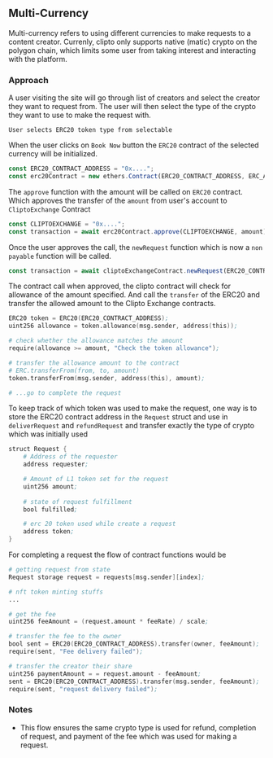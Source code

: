 ## Multi-Currency
Multi-currency refers to using different currencies to make requests to a content creator.
Currenly, clipto only supports native (matic) crypto on the polygon chain, which limits 
some user from taking interest and interacting with the platform.

### Approach
A user visiting the site will go through list of creators and select the creator they want 
to request from. The user will then select the type of the crypto they want to use to make
the request with. 


`User selects ERC20 token type from selectable`


When the user clicks on `Book Now` button the `ERC20` contract of the 
selected currency will be initialized.

```js
const ERC20_CONTRACT_ADDRESS = "0x....";
const erc20Contract = new ethers.Contract(ERC20_CONTRACT_ADDRESS, ERC_ABI, SIGNER);
```

The `approve` function with the amount will be called on `ERC20` contract. Which approves the 
transfer of the `amount` from user's account to `CliptoExchange` Contract

```js
const CLIPTOEXCHANGE = "0x....";
const transaction = await erc20Contract.approve(CLIPTOEXCHANGE, amount);
```


Once the user approves the call, the `newRequest` function which is now a `non payable` function
will be called.

```js
const transaction = await cliptoExchangeContract.newRequest(ERC20_CONTRACT_ADDRESS, ...data);
```

The contract call when approved, the clipto contract will check for allowance of the amount specified.
And call the `transfer` of the ERC20 and transfer the allowed amount to the Clipto Exchange contracts.

```s
ERC20 token = ERC20(ERC20_CONTRACT_ADDRESS);
uint256 allowance = token.allowance(msg.sender, address(this));

# check whether the allowance matches the amount
require(allowance >= amount, "Check the token allowance");

# transfer the allowance amount to the contract
# ERC.transferFrom(from, to, amount)
token.transferFrom(msg.sender, address(this), amount);

# ...go to complete the request
```

To keep track of which token was used to make the request, one way is to store the ERC20 contract 
address in the `Request` struct and use in `deliverRequest` and `refundRequest` and transfer
exactly the type of crypto which was initially used


```s
struct Request {
    # Address of the requester
    address requester;

    # Amount of L1 token set for the request
    uint256 amount;
    
    # state of request fulfillment
    bool fulfilled;

    # erc 20 token used while create a request
    address token;
}
```


For completing a request the flow of contract functions would be

```s
# getting request from state
Request storage request = requests[msg.sender][index];

# nft token minting stuffs
...

# get the fee
uint256 feeAmount = (request.amount * feeRate) / scale;

# transfer the fee to the owner
bool sent = ERC20(ERC20_CONTRACT_ADDRESS).transfer(owner, feeAmount);
require(sent, "Fee delivery failed");

# transfer the creator their share
uint256 paymentAmount = = request.amount - feeAmount;
sent = ERC20(ERC20_CONTRACT_ADDRESS).transfer(msg.sender, feeAmount);
require(sent, "request delivery failed");
```

### Notes
- This flow ensures the same crypto type is used for refund, completion of request, and 
payment of the fee which was used for making a request.


